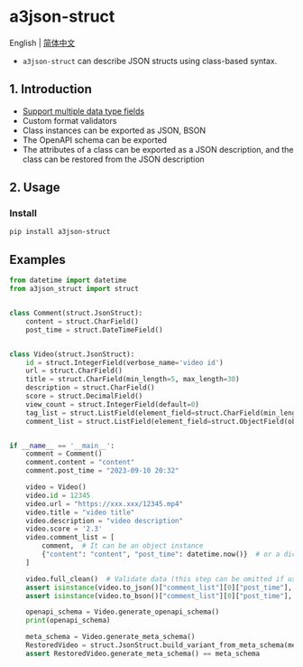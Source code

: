 # a3json-struct

English | [简体中文](README_ZH.md)

* `a3json-struct` can describe JSON structs using class-based syntax.

## 1. Introduction

* [Support multiple data type fields](a3json_struct/fields)
* Custom format validators
* Class instances can be exported as JSON, BSON
* The OpenAPI schema can be exported
* The attributes of a class can be exported as a JSON description, and the class can be restored from the JSON description

## 2. Usage

### Install

```shell
pip install a3json-struct

```

## Examples

```python
from datetime import datetime
from a3json_struct import struct


class Comment(struct.JsonStruct):
    content = struct.CharField()
    post_time = struct.DateTimeField()


class Video(struct.JsonStruct):
    id = struct.IntegerField(verbose_name='video id')
    url = struct.CharField()
    title = struct.CharField(min_length=5, max_length=30)
    description = struct.CharField()
    score = struct.DecimalField()
    view_count = struct.IntegerField(default=0)
    tag_list = struct.ListField(element_field=struct.CharField(min_length=2, max_length=8), required=False)
    comment_list = struct.ListField(element_field=struct.ObjectField(obj_kls=Comment))


if __name__ == '__main__':
    comment = Comment()
    comment.content = "content"
    comment.post_time = "2023-09-10 20:32"

    video = Video()
    video.id = 12345
    video.url = "https://xxx.xxx/12345.mp4"
    video.title = "video title"
    video.description = "video description"
    video.score = '2.3'
    video.comment_list = [
        comment,  # It can be an object instance
        {"content": "content", "post_time": datetime.now()}  # or a dictionary
    ]

    video.full_clean()  # Validate data (this step can be omitted if using to_json or to_bson)
    assert isinstance(video.to_json()["comment_list"][0]["post_time"], str)
    assert isinstance(video.to_bson()["comment_list"][0]["post_time"], datetime)

    openapi_schema = Video.generate_openapi_schema()
    print(openapi_schema)

    meta_schema = Video.generate_meta_schema()
    RestoredVideo = struct.JsonStruct.build_variant_from_meta_schema(meta_schema, "RestoredVideo")
    assert RestoredVideo.generate_meta_schema() == meta_schema

```
